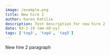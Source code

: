 ```yaml
---
image: /example.png
title: New hire 2
author: Karen Katilie
description: Test description for new hire 2
date: 03-1-19 (mm-dd-yy)
tags: ['tag3', 'tag4', 'tag5']
---
```


<!-- Adding Tags to Vuepress -->
<TagLinks />

New hire 2 paragraph
